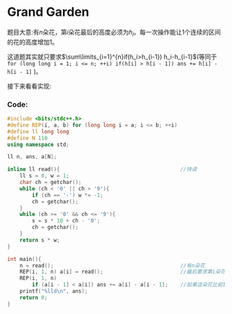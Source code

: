 # Grand Garden

题目大意:有$n$朵花，第$i$朵花最后的高度必须为$h_i$。每一次操作能让$1$个连续的区间的花的高度增加$1$。

这道题其实就只要求$\sum\limits_{i=1}^{n}if(h_i>h_{i-1}) h_i-h_{i-1}$(等同于``` for (long long i = 1; i <= n; ++i) if(h[i] > h[i - 1]) ans += h[i] - h[i - 1]``` )。

接下来看看实现:

### Code:

```cpp
#include <bits/stdc++.h>
#define REP(i, a, b) for (long long i = a; i <= b; ++i)
#define ll long long
#define N 110
using namespace std;

ll n, ans, a[N];

inline ll read(){										//快读 
	ll s = 0, w = 1;
	char ch = getchar();
	while (ch < '0' || ch > '9'){
		if (ch == '-') w *= -1;
		ch = getchar();
	}
	while (ch >= '0' && ch <= '9'){
		s = s * 10 + ch - '0';
		ch = getchar();
	}
	return s * w;
}

int main(){
	n = read();											//有n朵花 
	REP(i, 1, n) a[i] = read();							//最后要求第i朵花的高度 
	REP(i, 1, n)
		if (a[i - 1] < a[i]) ans += a[i] - a[i - 1];	//如果这朵花比前1朵花的矮那就加上这2朵的高度之差 
	printf("%lld\n", ans);
	return 0;
}
```



